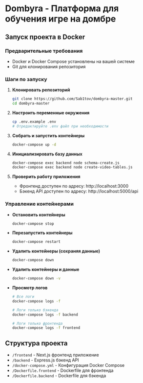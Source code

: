 # Dombyra - Платформа для обучения игре на домбре

## Запуск проекта в Docker

### Предварительные требования

- Docker и Docker Compose установлены на вашей системе
- Git для клонирования репозитория

### Шаги по запуску

1. **Клонировать репозиторий**

   ```bash
   git clone https://github.com/Sab1tov/dombyra-master.git
   cd dombyra-master
   ```

2. **Настроить переменные окружения**

   ```bash
   cp .env.example .env
   # Отредактируйте .env файл при необходимости
   ```

3. **Собрать и запустить контейнеры**

   ```bash
   docker-compose up -d
   ```

4. **Инициализировать базу данных**

   ```bash
   docker-compose exec backend node schema-create.js
   docker-compose exec backend node create-video-tables.js
   ```

5. **Проверить работу приложения**
   - Фронтенд доступен по адресу: http://localhost:3000
   - Бэкенд API доступен по адресу: http://localhost:5000/api

### Управление контейнерами

- **Остановить контейнеры**

  ```bash
  docker-compose stop
  ```

- **Перезапустить контейнеры**

  ```bash
  docker-compose restart
  ```

- **Удалить контейнеры (сохраняя данные)**

  ```bash
  docker-compose down
  ```

- **Удалить контейнеры и данные**

  ```bash
  docker-compose down -v
  ```

- **Просмотр логов**

  ```bash
  # Все логи
  docker-compose logs -f

  # Логи только бэкенда
  docker-compose logs -f backend

  # Логи только фронтенда
  docker-compose logs -f frontend
  ```

## Структура проекта

- `/frontend` - Next.js фронтенд приложение
- `/backend` - Express.js бэкенд API
- `/docker-compose.yml` - Конфигурация Docker Compose
- `/Dockerfile.frontend` - Dockerfile для фронтенда
- `/Dockerfile.backend` - Dockerfile для бэкенда
